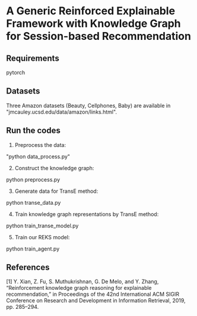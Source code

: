 # A Generic Reinforced Explainable Framework with Knowledge Graph for Session-based Recommendation

## Requirements
pytorch

## Datasets
Three Amazon datasets (Beauty, Cellphones, Baby) are available in "jmcauley.ucsd.edu/data/amazon/links.html".

## Run the codes
1. Preprocess the data:

"python data_process.py"

2. Construct the knowledge graph:

python preprocess.py

3. Generate data for TransE method:

python transe_data.py 

4. Train knowledge graph representations by TransE method:

python train_transe_model.py

5. Train our REKS model:

python train_agent.py 

## References
[1] Y. Xian, Z. Fu, S. Muthukrishnan, G. De Melo, and Y. Zhang, “Reinforcement knowledge graph reasoning for explainable recommendation,” in Proceedings of the 42nd International ACM SIGIR Conference on Research and Development in Information Retrieval, 2019, pp. 285–294.
